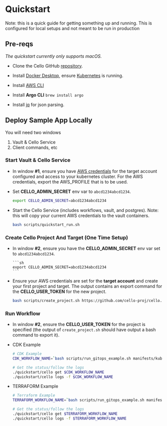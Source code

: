 # Quickstart

Note: this is a quick guide for getting something up and running. This is configured for local setups and not meant to be run in production

## Pre-reqs

_The quickstart currently only supports macOS._

- Clone the Cello GitHub [repository](https://github.com/cello-proj/cello).

- Install [Docker Desktop](https://www.docker.com/products/docker-desktop), ensure [Kubernetes](https://docs.docker.com/desktop/kubernetes/) is running.

- Install [AWS CLI](https://docs.aws.amazon.com/cli/latest/userguide/install-cliv2.html)

- Install **Argo CLI** `brew install argo`

- Install [jq](https://stedolan.github.io/jq/) for json parsing.

## Deploy Sample App Locally

You will need two windows

1. Vault & Cello Service
1. Client commands, etc

### Start Vault & Cello Service

- In window **#1**, ensure you have [AWS credentials](https://docs.aws.amazon.com/cli/latest/userguide/cli-configure-quickstart.html) for the target account configured and access to your kubernetes cluster. For the AWS credentials, export the AWS_PROFILE that is to be used.

- Set **CELLO_ADMIN_SECRET** env var to `abcd1234abcd1234`.

  ```sh
  export CELLO_ADMIN_SECRET=abcd1234abcd1234
  ```

- Start the Cello Service (includes workflows, vault, and postgres).
  Note: this will copy your current AWS credentials to the vault containers.

  ```sh
  bash scripts/quickstart_run.sh
  ```

### Create Cello Project And Target (One Time Setup)

- In window **#2**, ensure you have the **CELLO_ADMIN_SECRET**
  env var set to `abcd1234abcd1234`.

      ```sh
      export CELLO_ADMIN_SECRET=abcd1234abcd1234
      ```

- Ensure your AWS credentials are set for the **target account** and create
  your first project and target. The output contains an export command for the **CELLO_USER_TOKEN**
  for the new project.

  ```sh
  bash scripts/create_project.sh https://github.com/cello-proj/cello.git
  ```

### Run Workflow

- In window **#2**, ensure the **CELLO_USER_TOKEN** for the project is
  specified (the output of `create_project.sh` should have output a bash
  command to export it).

- CDK Example

  ```sh
  # CDK Example
  CDK_WORKFLOW_NAME=`bash scripts/run_gitops_example.sh manifests/kube_cdk_manifest.yaml e3a419e69a5ae762862dc7cf382304a4e6cc2547`

  # Get the status/follow the logs
  ./quickstart/cello get $CDK_WORKFLOW_NAME
  ./quickstart/cello logs -f $CDK_WORKFLOW_NAME
  ```

- TERRAFORM Example

  ```sh
  # Terraform Example
  TERRAFORM_WORKFLOW_NAME=`bash scripts/run_gitops_example.sh manifests/kube_terraform_manifest.yaml e3a419e69a5ae762862dc7cf382304a4e6cc2547`

  # Get the status/follow the logs
  ./quickstart/cello get $TERRAFORM_WORKFLOW_NAME
  ./quickstart/cello logs -f $TERRAFORM_WORKFLOW_NAME
  ```
